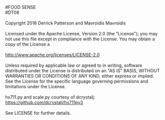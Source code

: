 #FOOD SENSE<br/>
#DT08<br/>
<br/>
Copyright 2018 Derrick Patterson and Mavroidis Mavroidis<br/>
<br/>
Licensed under the Apache License, Version 2.0 (the "License"); you may not use this file except in compliance with the License. You may obtain a copy of the License a<br/>
<br/>
http://www.apache.org/licenses/LICENSE-2.0<br/>
<br/>
Unless required by applicable law or agreed to in writing, software distributed under the License is distributed on an "AS IS" BASIS, WITHOUT WARRANTIES OR CONDITIONS OF ANY KIND, either express or implied. See the License for the specific language governing permissions and limitations under the License.<br/>
<br/>
hx711.py and scale.py courtesy of dcrystalj: https://github.com/dcrystalj/hx711py3<br/>
<br/>
See LICENSE for further details.<br/>
